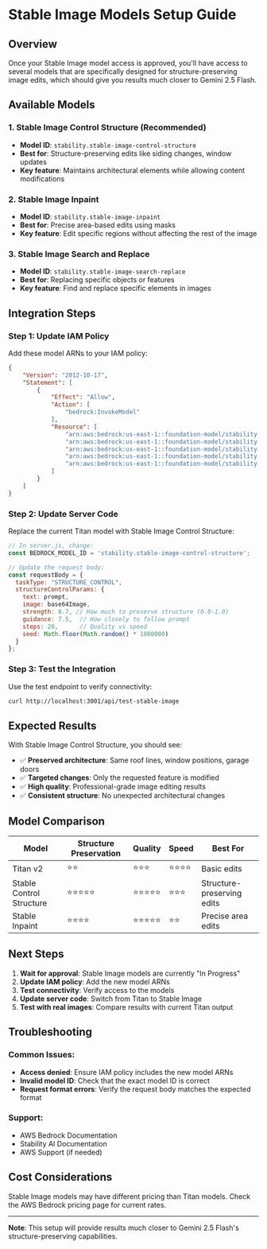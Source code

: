 # Stable Image Models Setup Guide

## Overview
Once your Stable Image model access is approved, you'll have access to several models that are specifically designed for structure-preserving image edits, which should give you results much closer to Gemini 2.5 Flash.

## Available Models

### 1. **Stable Image Control Structure** (Recommended)
- **Model ID**: `stability.stable-image-control-structure`
- **Best for**: Structure-preserving edits like siding changes, window updates
- **Key feature**: Maintains architectural elements while allowing content modifications

### 2. **Stable Image Inpaint**
- **Model ID**: `stability.stable-image-inpaint`
- **Best for**: Precise area-based edits using masks
- **Key feature**: Edit specific regions without affecting the rest of the image

### 3. **Stable Image Search and Replace**
- **Model ID**: `stability.stable-image-search-replace`
- **Best for**: Replacing specific objects or features
- **Key feature**: Find and replace specific elements in images

## Integration Steps

### Step 1: Update IAM Policy
Add these model ARNs to your IAM policy:

```json
{
    "Version": "2012-10-17",
    "Statement": [
        {
            "Effect": "Allow",
            "Action": [
                "bedrock:InvokeModel"
            ],
            "Resource": [
                "arn:aws:bedrock:us-east-1::foundation-model/stability.stable-image-control-structure",
                "arn:aws:bedrock:us-east-1::foundation-model/stability.stable-image-inpaint",
                "arn:aws:bedrock:us-east-1::foundation-model/stability.stable-image-search-replace",
                "arn:aws:bedrock:us-east-1::foundation-model/stability.stable-image-style-transfer",
                "arn:aws:bedrock:us-east-1::foundation-model/stability.stable-image-erase-object"
            ]
        }
    ]
}
```

### Step 2: Update Server Code
Replace the current Titan model with Stable Image Control Structure:

```javascript
// In server.js, change:
const BEDROCK_MODEL_ID = 'stability.stable-image-control-structure';

// Update the request body:
const requestBody = {
  taskType: "STRUCTURE_CONTROL",
  structureControlParams: {
    text: prompt,
    image: base64Image,
    strength: 0.7, // How much to preserve structure (0.0-1.0)
    guidance: 7.5,  // How closely to follow prompt
    steps: 20,      // Quality vs speed
    seed: Math.floor(Math.random() * 1000000)
  }
};
```

### Step 3: Test the Integration
Use the test endpoint to verify connectivity:

```bash
curl http://localhost:3001/api/test-stable-image
```

## Expected Results

With Stable Image Control Structure, you should see:
- ✅ **Preserved architecture**: Same roof lines, window positions, garage doors
- ✅ **Targeted changes**: Only the requested feature is modified
- ✅ **High quality**: Professional-grade image editing results
- ✅ **Consistent structure**: No unexpected architectural changes

## Model Comparison

| Model | Structure Preservation | Quality | Speed | Best For |
|-------|----------------------|---------|-------|----------|
| Titan v2 | ⭐⭐ | ⭐⭐⭐ | ⭐⭐⭐⭐ | Basic edits |
| Stable Control Structure | ⭐⭐⭐⭐⭐ | ⭐⭐⭐⭐⭐ | ⭐⭐⭐ | Structure-preserving edits |
| Stable Inpaint | ⭐⭐⭐⭐ | ⭐⭐⭐⭐⭐ | ⭐⭐ | Precise area edits |

## Next Steps

1. **Wait for approval**: Stable Image models are currently "In Progress"
2. **Update IAM policy**: Add the new model ARNs
3. **Test connectivity**: Verify access to the models
4. **Update server code**: Switch from Titan to Stable Image
5. **Test with real images**: Compare results with current Titan output

## Troubleshooting

### Common Issues:
- **Access denied**: Ensure IAM policy includes the new model ARNs
- **Invalid model ID**: Check that the exact model ID is correct
- **Request format errors**: Verify the request body matches the expected format

### Support:
- AWS Bedrock Documentation
- Stability AI Documentation
- AWS Support (if needed)

## Cost Considerations

Stable Image models may have different pricing than Titan models. Check the AWS Bedrock pricing page for current rates.

---

**Note**: This setup will provide results much closer to Gemini 2.5 Flash's structure-preserving capabilities.
